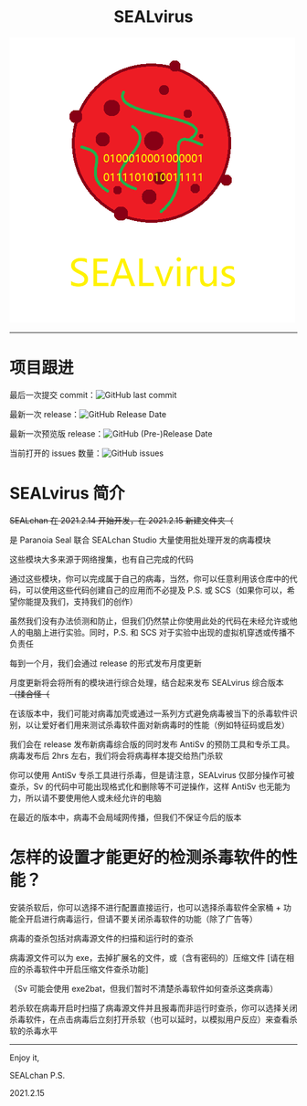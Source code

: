 <h1><center>SEALvirus</center></h1>

![SEALvirus](README.assets/SEALvirus.png)

-----

# 项目跟进

最后一次提交 commit：![GitHub last commit](https://img.shields.io/github/last-commit/SEALchanPS/SEALvirus)

最新一次 release：![GitHub Release Date](https://img.shields.io/github/release-date/SEALchanPS/SEALvirus)

最新一次预览版 release：![GitHub (Pre-)Release Date](https://img.shields.io/github/release-date-pre/SEALchanPS/SEALvirus)

当前打开的 issues 数量：![GitHub issues](https://img.shields.io/github/issues/SEALchanPS/SEALvirus)

# SEALvirus 简介

~~SEALchan 在 2021.2.14 开始开发，在 2021.2.15 新建文件夹（~~

是 Paranoia Seal 联合 SEALchan Studio 大量使用批处理开发的病毒模块

这些模块大多来源于网络搜集，也有自己完成的代码

通过这些模块，你可以完成属于自己的病毒，当然，你可以任意利用该仓库中的代码，可以使用这些代码创建自己的应用而不必提及 P.S. 或 SCS（如果你可以，希望你能提及我们，支持我们的创作）

虽然我们没有办法侦测和防止，但我们仍然禁止你使用此处的代码在未经允许或他人的电脑上进行实验。同时，P.S. 和 SCS 对于实验中出现的虚拟机穿透或传播不负责任

每到一个月，我们会通过 release 的形式发布月度更新

月度更新将会将所有的模块进行综合处理，结合起来发布 SEALvirus 综合版本~~（揉合怪（~~

在该版本中，我们可能对病毒加壳或通过一系列方式避免病毒被当下的杀毒软件识别，以让爱好者们用来测试杀毒软件面对新病毒时的性能（例如特征码或启发）

我们会在 release 发布新病毒综合版的同时发布 AntiSv 的预防工具和专杀工具。病毒发布后 2hrs 左右，我们将会将病毒样本提交给热门杀软

你可以使用 AntiSv 专杀工具进行杀毒，但是请注意，SEALvirus 仅部分操作可被查杀，Sv 的代码中可能出现格式化和删除等不可逆操作，这样 AntiSv 也无能为力，所以请不要使用他人或未经允许的电脑

在最近的版本中，病毒不会局域网传播，但我们不保证今后的版本

# 怎样的设置才能更好的检测杀毒软件的性能？

安装杀软后，你可以选择不进行配置直接运行，也可以选择杀毒软件全家桶 + 功能全开启进行病毒运行，但请不要关闭杀毒软件的功能（除了广告等）

病毒的查杀包括对病毒源文件的扫描和运行时的查杀

病毒源文件可以为 exe，去掉扩展名的文件，或（含有密码的）压缩文件 [请在相应的杀毒软件中开启压缩文件查杀功能]

（Sv 可能会使用 exe2bat，但我们暂时不清楚杀毒软件如何查杀这类病毒）

若杀软在病毒开启时扫描了病毒源文件并且报毒而非运行时查杀，你可以选择关闭杀毒软件，在点击病毒后立刻打开杀软（也可以延时，以模拟用户反应）来查看杀软的杀毒水平

----

Enjoy it,

SEALchan P.S.

2021.2.15